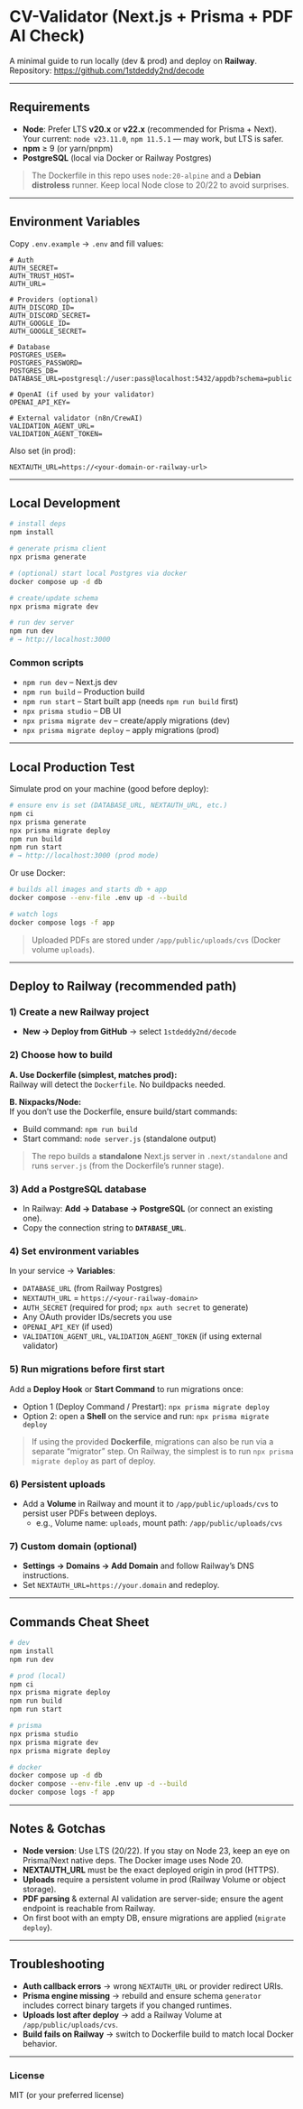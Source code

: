 # CV-Validator (Next.js + Prisma + PDF AI Check)

A minimal guide to run locally (dev & prod) and deploy on **Railway**. Repository: https://github.com/1stdeddy2nd/decode

---

## Requirements

- **Node**: Prefer LTS **v20.x** or **v22.x** (recommended for Prisma + Next).  
  Your current: `node v23.11.0`, `npm 11.5.1` — may work, but LTS is safer.
- **npm** ≥ 9 (or yarn/pnpm)
- **PostgreSQL** (local via Docker or Railway Postgres)

> The Dockerfile in this repo uses `node:20-alpine` and a **Debian distroless** runner. Keep local Node close to 20/22 to avoid surprises.

---

## Environment Variables

Copy `.env.example` → `.env` and fill values:

```
# Auth
AUTH_SECRET=
AUTH_TRUST_HOST=
AUTH_URL=

# Providers (optional)
AUTH_DISCORD_ID=
AUTH_DISCORD_SECRET=
AUTH_GOOGLE_ID=
AUTH_GOOGLE_SECRET=

# Database
POSTGRES_USER=
POSTGRES_PASSWORD=
POSTGRES_DB=
DATABASE_URL=postgresql://user:pass@localhost:5432/appdb?schema=public

# OpenAI (if used by your validator)
OPENAI_API_KEY=

# External validator (n8n/CrewAI)
VALIDATION_AGENT_URL=
VALIDATION_AGENT_TOKEN=
```

Also set (in prod):
```
NEXTAUTH_URL=https://<your-domain-or-railway-url>
```

---

## Local Development

```bash
# install deps
npm install

# generate prisma client
npx prisma generate

# (optional) start local Postgres via docker
docker compose up -d db

# create/update schema
npx prisma migrate dev

# run dev server
npm run dev
# → http://localhost:3000
```

### Common scripts
- `npm run dev` – Next.js dev
- `npm run build` – Production build
- `npm run start` – Start built app (needs `npm run build` first)
- `npx prisma studio` – DB UI
- `npx prisma migrate dev` – create/apply migrations (dev)
- `npx prisma migrate deploy` – apply migrations (prod)

---

## Local Production Test

Simulate prod on your machine (good before deploy):

```bash
# ensure env is set (DATABASE_URL, NEXTAUTH_URL, etc.)
npm ci
npx prisma generate
npx prisma migrate deploy
npm run build
npm run start
# → http://localhost:3000 (prod mode)
```

Or use Docker:

```bash
# builds all images and starts db + app
docker compose --env-file .env up -d --build

# watch logs
docker compose logs -f app
```

> Uploaded PDFs are stored under `/app/public/uploads/cvs` (Docker volume `uploads`).

---

## Deploy to Railway (recommended path)

### 1) Create a new Railway project
- **New → Deploy from GitHub** → select `1stdeddy2nd/decode`

### 2) Choose how to build
**A. Use Dockerfile (simplest, matches prod):**  
Railway will detect the `Dockerfile`. No buildpacks needed.

**B. Nixpacks/Node:**  
If you don’t use the Dockerfile, ensure build/start commands:  
- Build command: `npm run build`  
- Start command: `node server.js` (standalone output)

> The repo builds a **standalone** Next.js server in `.next/standalone` and runs `server.js` (from the Dockerfile’s runner stage).

### 3) Add a PostgreSQL database
- In Railway: **Add → Database → PostgreSQL** (or connect an existing one).
- Copy the connection string to **`DATABASE_URL`**.

### 4) Set environment variables
In your service → **Variables**:
- `DATABASE_URL` (from Railway Postgres)
- `NEXTAUTH_URL` = `https://<your-railway-domain>`
- `AUTH_SECRET` (required for prod; `npx auth secret` to generate)
- Any OAuth provider IDs/secrets you use
- `OPENAI_API_KEY` (if used)
- `VALIDATION_AGENT_URL`, `VALIDATION_AGENT_TOKEN` (if using external validator)

### 5) Run migrations before first start
Add a **Deploy Hook** or **Start Command** to run migrations once:
- Option 1 (Deploy Command / Prestart): `npx prisma migrate deploy`
- Option 2: open a **Shell** on the service and run: `npx prisma migrate deploy`

> If using the provided **Dockerfile**, migrations can also be run via a separate “migrator” step. On Railway, the simplest is to run `npx prisma migrate deploy` as part of deploy.

### 6) Persistent uploads
- Add a **Volume** in Railway and mount it to `/app/public/uploads/cvs` to persist user PDFs between deploys.
  - e.g., Volume name: `uploads`, mount path: `/app/public/uploads/cvs`

### 7) Custom domain (optional)
- **Settings → Domains → Add Domain** and follow Railway’s DNS instructions.
- Set `NEXTAUTH_URL=https://your.domain` and redeploy.

---

## Commands Cheat Sheet

```bash
# dev
npm install
npm run dev

# prod (local)
npm ci
npx prisma migrate deploy
npm run build
npm run start

# prisma
npx prisma studio
npx prisma migrate dev
npx prisma migrate deploy

# docker
docker compose up -d db
docker compose --env-file .env up -d --build
docker compose logs -f app
```

---

## Notes & Gotchas

- **Node version**: Use LTS (20/22). If you stay on Node 23, keep an eye on Prisma/Next native deps. The Docker image uses Node 20.
- **NEXTAUTH_URL** must be the exact deployed origin in prod (HTTPS).
- **Uploads** require a persistent volume in prod (Railway Volume or object storage).
- **PDF parsing** & external AI validation are server-side; ensure the agent endpoint is reachable from Railway.
- On first boot with an empty DB, ensure migrations are applied (`migrate deploy`).

---

## Troubleshooting

- **Auth callback errors** → wrong `NEXTAUTH_URL` or provider redirect URIs.
- **Prisma engine missing** → rebuild and ensure schema `generator` includes correct binary targets if you changed runtimes.
- **Uploads lost after deploy** → add a Railway Volume at `/app/public/uploads/cvs`.
- **Build fails on Railway** → switch to Dockerfile build to match local Docker behavior.

---

### License
MIT (or your preferred license)
